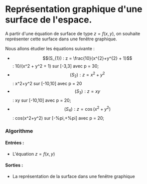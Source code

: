 # Représentation graphique d'une surface de l'espace.

A partir d'une équation de surface de type $z=f(x,y)$, on souhaite représenter cette surface dans une fenêtre graphique.

Nous allons étudier les équations suivante :

- $$(S_{1}) : z = \frac{10}{x^{2}+y^{2} + 1}$$ : 10/(x^2 + y^2 + 1) sur [-3,3] avec p = 30;
- $$(S_{2}) : z = x^{2}+y^{2}$$ : x^2+y^2 sur [-10,10] avec p = 20
- $$(S_{3}) : z = xy$$ : xy sur [-10,10] avec p = 20;
- $$(S_{4}) : z = \cos\left(x^{2} + y^{2}\right)$$ : cos(x^2+y^2) sur [-%pi,+%pi] avec p = 20;

### Algorithme
#### Entrées :
  - L'équation $z = f(x,y)$

#### Sorties :
  - La représentation de la surface dans une fenêtre graphique
